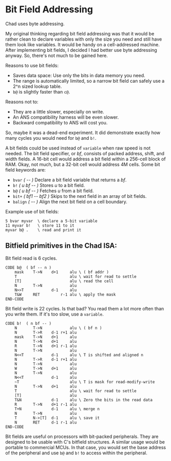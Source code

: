 # Bit Field Addressing

Chad uses byte addressing.

My original thinking regarding bit field addressing was that it would be rather
clean to declare variables with only the size you need and still have them look
like variables. It would be handy on a cell-addressed machine.
After implementing bit fields, I decided I had better use byte addressing anyway.
So, there's not much to be gained here.

Reasons to use bit fields:

- Saves data space: Use only the bits in data memory you need. 
- The range is automatically limited, so a narrow bit field can safely use a 2^n sized lookup table.
- `b@` is slightly faster than `c@`.

Reasons not to: 

- They are a little slower, especially on write.
- An ANS compatibility harness will be even slower.
- Backward compatibility to ANS will cost you.

So, maybe it was a dead-end experiment.
It did demonstrate exactly how many cycles you would need for `b@` and `b!`.

A bit fields could be used instead of `variable` when raw speed is not needed.
The bit field specifier, or *bf*, consists of packed address, shift, and width fields.
A 16-bit cell would address a bit field within a 256-cell block of RAM.
Okay, not much, but a 32-bit cell would address 4M cells.
Some bit field keywords are:

- `bvar` *( <name> -- )* Declare a bit field variable that returns a *bf*. 
- `b!` *( u bf -- )* Stores *u* to a bit field.
- `b@` *( u bf -- )* Fetches *u* from a bit field.
- `bit+` *( bf1 -- bf2 )* Skips to the next field in an array of bit fields.
- `balign` *( -- )* Align the next bit field on a cell boundary.

Example use of bit fields:

```forth
5 bvar myvar  \ declare a 5-bit variable
11 myvar b!   \ store 11 to it
myvar b@ .    \ read and print it
```

## Bitfield primitives in the Chad ISA:

Bit field read is 6 cycles.

```
CODE b@  ( bf -- n )
    mask    T->N    d+1     alu \ ( bf addr )
    T                       alu \ wait for read to settle
    [T]                     alu \ read the cell
    N       T->N            alu
    N>>T            d-1     alu
    T&W     RET         r-1 alu \ apply the mask
END-CODE
```

Bit field write is 22 cycles. Is that bad?
You read them a lot more often than you write them.
If it's too slow, use a `variable`.
    
```
CODE b!  ( n bf -- )
    N       T->N            alu \ ( bf n )
    N       T->R    d-1 r+1 alu
    mask    T->N    d+1     alu
    N       T->N    d+1     alu
    R       T->N    d+1 r-1 alu
    N       T->N            alu
    N<<T            d-1     alu \ T is shifted and aligned n
    N       T->R    d-1 r+1 alu
    N       T->N            alu
    W       T->N    d+1     alu
    N       T->N            alu
    N<<T            d-1     alu
    ~T                      alu \ T is mask for read-modify-write
    N       T->N    d+1     alu
    T                       alu \ wait for read to settle
    [T]                     alu
    T&N             d-1     alu \ Zero the bits in the read data
    R       T->N    d+1 r-1 alu
    T+N             d-1     alu \ merge n
    N       T->N            alu
    T       N->[T]  d-1     alu \ save it
    N       RET     d-1 r-1 alu
END-CODE
```

Bit fields are useful on processors with bit-packed peripherals.
They are designed to be usable with C's bitfield structures.
A similar usage would be portable to commercial MCUs.
In that case, you would set the base address of the peripheral
and use `b@` and `b!` to access within the peripheral.

